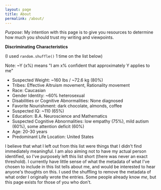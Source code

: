 ```yaml
---
layout: page
title: About
permalink: /about/
---
```


_Purpose_: My intention with this page is to give you resources to determine how much you should trust my writing and viewpoints.

__Discriminating Characteristics__

(I used ```random.shuffle()``` 1 time on the list below)

Note: ~Y (x%) means "I am x% confident that approximately Y applies to me"

- Suspected Weight: ~160 lbs / ~72.6 kg (80%)
- Tribes: Effective Altruism movement,  Rationality movement
- Race: Caucasian
- Gender Identity: ~60% heterosexual  
- Disabilities or Cognitive Abnormalities: None diagnosed
- Favorite Nourishment: dark chocolate, almonds, coffee
- Suspected IQ: ~110 (65%)
- Education: B.A. Neuroscience and Mathematics
- Suspected Cognitive Abnormalities: low empathy (75%), mild autism (60%), some attention deficit (60%)
- Age: 20-30 years
- Predominant Life Location: United States

I believe that what I left out from this list were things that I didn't find immediately meaningful. I am also aiming not to have my actual person identified, so I've purposely left this list short (there was never an exact threshold). I currently have little sense of what the metadata of what I've chosen to include in this list tells about me, and would be interested to hear anyone's thoughts on this. I used the shuffling to remove the metadata of what order I originally wrote the entries. Some people already know _me_, but this page exists for those of you who don't.

<!-- Inspirations - why?
Site Purpose
Discriminating Characteristics
What I think is important
How I want to be. -->
